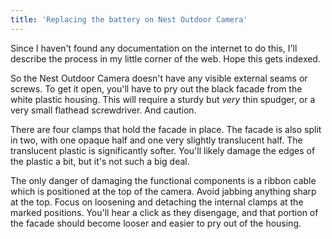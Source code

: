 ```yaml
---
title: 'Replacing the battery on Nest Outdoor Camera'
---
```


Since I haven't found any documentation on the internet to do this, I'll describe the process in my little corner of the web. Hope this gets indexed.

So the Nest Outdoor Camera doesn't have any visible external seams or screws. To get it open, you'll have to pry out the black facade from the white plastic housing. This will require a sturdy but _very_ thin spudger, or a very small flathead screwdriver. And caution.

There are four clamps that hold the facade in place. The facade is also split in two, with one opaque half and one very slightly translucent half. The translucent plastic is significantly softer. You'll likely damage the edges of the plastic a bit, but it's not such a big deal.

The only danger of damaging the functional components is a ribbon cable which is positioned at the top of the camera. Avoid jabbing anything sharp at the top. Focus on loosening and detaching the internal clamps at the marked positions. You'll hear a click as they disengage, and that portion of the facade should become looser and easier to pry out of the housing.
